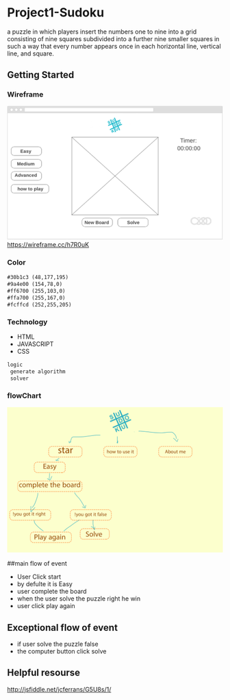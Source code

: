 # Project1-Sudoku

a puzzle in which players insert the numbers one to nine into a grid consisting of nine squares subdivided into a further nine smaller squares in such a way that every number appears once in each horizontal line, vertical line, and square.



## Getting Started


### Wireframe 
![alt text](images/wire.png)
https://wireframe.cc/h7R0uK
### Color
	#30b1c3	(48,177,195)
    #9a4e00	(154,78,0)
    #ff6700	(255,103,0)
    #ffa700	(255,167,0)
    #fcffcd	(252,255,205)

### Technology

* HTML
* JAVASCRIPT
* CSS
```
logic
 generate algorithm 
 solver

```

### flowChart
![alt text](images/flowchart.png)

##main flow of event
* User Click start
* by defulte it is Easy 
* user complete the board
* when the user solve the puzzle right he win
* user click play again 

## Exceptional flow of event
* if user solve the puzzle false
* the computer button click solve




## Helpful resourse

http://jsfiddle.net/jcferrans/G5U8s/1/
